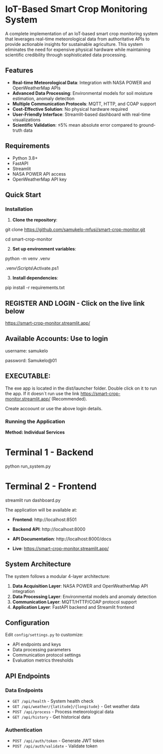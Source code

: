 # IoT-Based Smart Crop Monitoring System

A complete implementation of an IoT-based smart crop monitoring system that leverages real-time meteorological data from authoritative APIs to provide actionable insights for sustainable agriculture. This system eliminates the need for expensive physical hardware while maintaining scientific credibility through sophisticated data processing.

## Features

- **Real-time Meteorological Data**: Integration with NASA POWER and OpenWeatherMap APIs
- **Advanced Data Processing**: Environmental models for soil moisture estimation, anomaly detection
- **Multiple Communication Protocols**: MQTT, HTTP, and COAP support
- **Cost-Effective Solution**: No physical hardware required
- **User-Friendly Interface**: Streamlit-based dashboard with real-time visualizations
- **Scientific Validation**: ≤5% mean absolute error compared to ground-truth data

## Requirements

- Python 3.8+
- FastAPI
- Streamlit
- NASA POWER API access
- OpenWeatherMap API key 

## Quick Start

### Installation

1. **Clone the repository**:


git clone https://github.com/samukelo-mfusi/smart-crop-monitor.git

cd smart-crop-monitor



2. **Set up environment variables**:

python -m venv .venv       

.venv\Scripts\Activate.ps1


3. **Install dependencies**:

pip install -r requirements.txt


## REGISTER AND LOGIN - Click on the live link below

https://smart-crop-monitor.streamlit.app/



## Available Accounts: Use to login

username: samukelo

password: Samukelo@01




## EXECUTABLE:

The exe app is located in the dist/launcher folder. Double click on it to run the app. If it doesn`t run use the link https://smart-crop-monitor.streamlit.app/ (Recommended). 

Create accoount or use the above login details.



### Running the Application



**Method: Individual Services**


# Terminal 1 - Backend
python run_system.py   

# Terminal 2 - Frontend
streamlit run dashboard.py


The application will be available at:
- **Frontend**: http://localhost:8501
- **Backend API**: http://localhost:8000
- **API Documentation**: http://localhost:8000/docs


- **Live**: https://smart-crop-monitor.streamlit.app/


## System Architecture

The system follows a modular 4-layer architecture:

1. **Data Acquisition Layer**: NASA POWER and OpenWeatherMap API integration
2. **Data Processing Layer**: Environmental models and anomaly detection
3. **Communication Layer**: MQTT/HTTP/COAP protocol support
4. **Application Layer**: FastAPI backend and Streamlit frontend

## Configuration

Edit `config/settings.py` to customize:

- API endpoints and keys
- Data processing parameters
- Communication protocol settings
- Evaluation metrics thresholds

## API Endpoints

### Data Endpoints
- `GET /api/health` - System health check
- `GET /api/weather/{latitude}/{longitude}` - Get weather data
- `POST /api/process` - Process meteorological data
- `GET /api/history` - Get historical data

### Authentication
- `POST /api/auth/token` - Generate JWT token
- `POST /api/auth/validate` - Validate token
